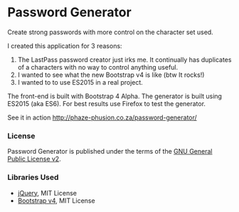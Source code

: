 # Password Generator
Create strong passwords with more control on the character set used.

I created this application for 3 reasons:

1. The LastPass password creator just irks me. It continually has duplicates of a characters with no way to control anything useful.
2. I wanted to see what the new Bootstrap v4 is like (btw It rocks!)
3. I wanted to to use ES2015 in a real project.

The front-end is built with Bootstrap 4 Alpha. The generator is built using ES2015 (aka ES6). For best results use Firefox to test the generator.

See it in action http://phaze-phusion.co.za/password-generator/

### License
Password Generator is published under the terms of the [GNU General Public License v2](LICENSE).

### Libraries Used

* [jQuery](http://jquery.com/), MIT License
* [Bootstrap v4](https://v4-alpha.getbootstrap.com/), MIT License
